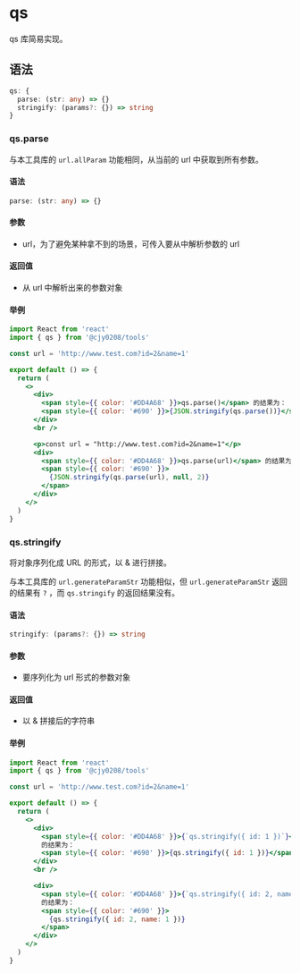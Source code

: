 # qs

qs 库简易实现。

## 语法

```ts
qs: {
  parse: (str: any) => {}
  stringify: (params?: {}) => string
}
```

### qs.parse

与本工具库的 `url.allParam` 功能相同，从当前的 url 中获取到所有参数。

#### 语法

```ts
parse: (str: any) => {}
```

#### 参数

- url，为了避免某种拿不到的场景，可传入要从中解析参数的 url

#### 返回值

- 从 url 中解析出来的参数对象

#### 举例

```jsx
import React from 'react'
import { qs } from '@cjy0208/tools'

const url = 'http://www.test.com?id=2&name=1'

export default () => {
  return (
    <>
      <div>
        <span style={{ color: '#DD4A68' }}>qs.parse()</span> 的结果为：
        <span style={{ color: '#690' }}>{JSON.stringify(qs.parse())}</span>
      </div>
      <br />

      <p>const url = "http://www.test.com?id=2&name=1"</p>
      <div>
        <span style={{ color: '#DD4A68' }}>qs.parse(url)</span> 的结果为：
        <span style={{ color: '#690' }}>
          {JSON.stringify(qs.parse(url), null, 2)}
        </span>
      </div>
    </>
  )
}
```

### qs.stringify

将对象序列化成 URL 的形式，以 & 进行拼接。

与本工具库的 `url.generateParamStr` 功能相似，但 `url.generateParamStr` 返回的结果有 `?` ，而 `qs.stringify` 的返回结果没有。

#### 语法

```ts
stringify: (params?: {}) => string
```

#### 参数

- 要序列化为 url 形式的参数对象

#### 返回值

- 以 & 拼接后的字符串

#### 举例

```jsx
import React from 'react'
import { qs } from '@cjy0208/tools'

const url = 'http://www.test.com?id=2&name=1'

export default () => {
  return (
    <>
      <div>
        <span style={{ color: '#DD4A68' }}>{`qs.stringify({ id: 1 })`}</span>{' '}
        的结果为：
        <span style={{ color: '#690' }}>{qs.stringify({ id: 1 })}</span>
      </div>
      <br />

      <div>
        <span style={{ color: '#DD4A68' }}>{`qs.stringify({ id: 2, name: 1 })`}</span>{' '}
        的结果为：
        <span style={{ color: '#690' }}>
          {qs.stringify({ id: 2, name: 1 })}
        </span>
      </div>
    </>
  )
}
```
